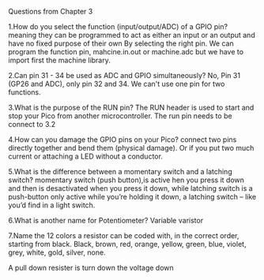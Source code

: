 Questions from Chapter 3


1.How do you select the function (input/output/ADC) of a GPIO pin?
meaning they can be programmed to act as either an input or an output and have no fixed purpose of their own
By selecting the right pin.
 We can program  the function pin, mahcine.in.out or machine.adc but we have to import first the machine library.

2.Can pin 31 - 34 be used as ADC and GPIO simultaneously?
    No, Pin 31 (GP26 and ADC), only pin 32 and 34. We can't use one pin for two functions. 

3.What is the purpose of the RUN pin?
The RUN header is used to start and stop your Pico from another microcontroller. The run pin needs to be connect to 3.2

4.How can you damage the GPIO pins on your Pico?
connect two pins directly together and bend them (physical damage). Or if you put two much current or attaching a LED without a conductor.

5.What is the difference between a momentary switch and a latching switch?
momentary switch (push button),is active hen you press it down and then is desactivated when you press it down, while latching switch is a push-button only active while you’re holding it down, a latching switch – like you’d find in a light switch. 

6.What is another name for Potentiometer?
Variable varistor

7.Name the 12 colors a resistor can be coded with, in the correct order, starting from black.
Black, brown, red, orange, yellow, green, blue, violet, grey, white, gold, silver, none.


A pull down resister is turn down the voltage down
